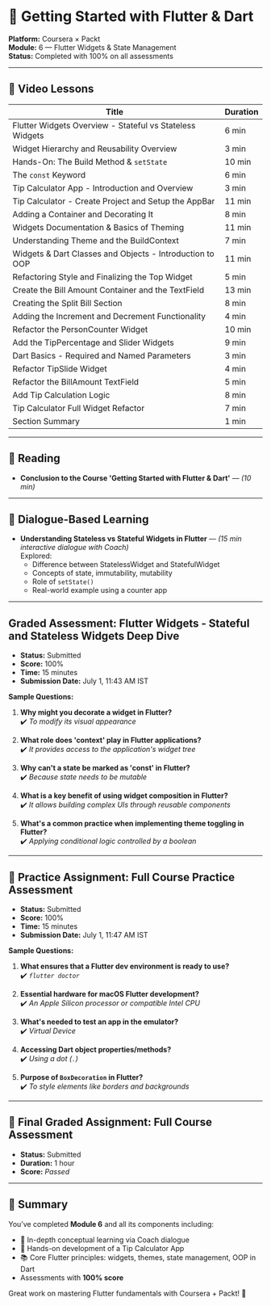 # 📱 Getting Started with Flutter & Dart  
**Platform:** Coursera × Packt  
**Module:** 6 — Flutter Widgets & State Management  
**Status:** Completed with 100% on all assessments  

---

## 🎥 Video Lessons

| Title                                                                                   | Duration |
|-----------------------------------------------------------------------------------------|----------|
| Flutter Widgets Overview - Stateful vs Stateless Widgets                                | 6 min    |
| Widget Hierarchy and Reusability Overview                                               | 3 min    |
| Hands-On: The Build Method & `setState`                                                 | 10 min   |
| The `const` Keyword                                                                     | 6 min    |
| Tip Calculator App - Introduction and Overview                                          | 3 min    |
| Tip Calculator - Create Project and Setup the AppBar                                    | 11 min   |
| Adding a Container and Decorating It                                                   | 8 min    |
| Widgets Documentation & Basics of Theming                                               | 11 min   |
| Understanding Theme and the BuildContext                                                | 7 min    |
| Widgets & Dart Classes and Objects - Introduction to OOP                                | 11 min   |
| Refactoring Style and Finalizing the Top Widget                                         | 5 min    |
| Create the Bill Amount Container and the TextField                                      | 13 min   |
| Creating the Split Bill Section                                                         | 8 min    |
| Adding the Increment and Decrement Functionality                                        | 4 min    |
| Refactor the PersonCounter Widget                                                       | 10 min   |
| Add the TipPercentage and Slider Widgets                                                | 9 min    |
| Dart Basics - Required and Named Parameters                                             | 3 min    |
| Refactor TipSlide Widget                                                                | 4 min    |
| Refactor the BillAmount TextField                                                       | 5 min    |
| Add Tip Calculation Logic                                                               | 8 min    |
| Tip Calculator Full Widget Refactor                                                     | 7 min    |
| Section Summary                                                                         | 1 min    |

---

## 📖 Reading

- **Conclusion to the Course 'Getting Started with Flutter & Dart'** — *(10 min)*

---

## 💬 Dialogue-Based Learning

- **Understanding Stateless vs Stateful Widgets in Flutter** — *(15 min interactive dialogue with Coach)*  
  Explored:
  - Difference between StatelessWidget and StatefulWidget  
  - Concepts of state, immutability, mutability  
  - Role of `setState()`  
  - Real-world example using a counter app

---

## Graded Assessment: Flutter Widgets - Stateful and Stateless Widgets Deep Dive

- **Status:** Submitted  
- **Score:** 100%  
- **Time:** 15 minutes  
- **Submission Date:** July 1, 11:43 AM IST  

**Sample Questions:**
1. **Why might you decorate a widget in Flutter?**  
   ✔️ *To modify its visual appearance*

2. **What role does 'context' play in Flutter applications?**  
   ✔️ *It provides access to the application's widget tree*

3. **Why can't a state be marked as 'const' in Flutter?**  
   ✔️ *Because state needs to be mutable*

4. **What is a key benefit of using widget composition in Flutter?**  
   ✔️ *It allows building complex UIs through reusable components*

5. **What's a common practice when implementing theme toggling in Flutter?**  
   ✔️ *Applying conditional logic controlled by a boolean*

---

## 🧠 Practice Assignment: Full Course Practice Assessment

- **Status:** Submitted  
- **Score:** 100%  
- **Time:** 15 minutes  
- **Submission Date:** July 1, 11:47 AM IST  

**Sample Questions:**
1. **What ensures that a Flutter dev environment is ready to use?**  
   ✔️ *`flutter doctor`*

2. **Essential hardware for macOS Flutter development?**  
   ✔️ *An Apple Silicon processor or compatible Intel CPU*

3. **What's needed to test an app in the emulator?**  
   ✔️ *Virtual Device*

4. **Accessing Dart object properties/methods?**  
   ✔️ *Using a dot (`.`)*

5. **Purpose of `BoxDecoration` in Flutter?**  
   ✔️ *To style elements like borders and backgrounds*

---

## 🏁 Final Graded Assignment: Full Course Assessment

- **Status:** Submitted  
- **Duration:** 1 hour  
- **Score:** *Passed*

---

## 🎉 Summary

You’ve completed **Module 6** and all its components including:
- 🧠 In-depth conceptual learning via Coach dialogue
- 🔧 Hands-on development of a Tip Calculator App
- 📚 Core Flutter principles: widgets, themes, state management, OOP in Dart
- Assessments with **100% score**

Great work on mastering Flutter fundamentals with Coursera + Packt! 🚀
